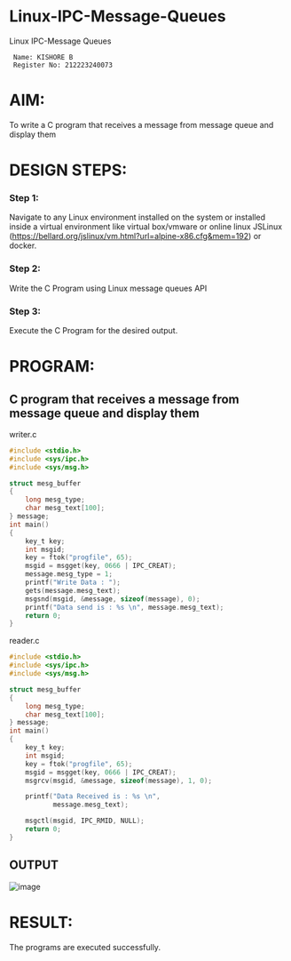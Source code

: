 # Linux-IPC-Message-Queues
Linux IPC-Message Queues
```
 Name: KISHORE B
 Register No: 212223240073
```

# AIM:
To write a C program that receives a message from message queue and display them

# DESIGN STEPS:

### Step 1:

Navigate to any Linux environment installed on the system or installed inside a virtual environment like virtual box/vmware or online linux JSLinux (https://bellard.org/jslinux/vm.html?url=alpine-x86.cfg&mem=192) or docker.

### Step 2:

Write the C Program using Linux message queues API 

### Step 3:

Execute the C Program for the desired output. 

# PROGRAM:

## C program that receives a message from message queue and display them

writer.c
```c
#include <stdio.h>
#include <sys/ipc.h>
#include <sys/msg.h>

struct mesg_buffer
{
    long mesg_type;
    char mesg_text[100];
} message;
int main()
{
    key_t key;
    int msgid;
    key = ftok("progfile", 65);
    msgid = msgget(key, 0666 | IPC_CREAT);
    message.mesg_type = 1;
    printf("Write Data : ");
    gets(message.mesg_text);
    msgsnd(msgid, &message, sizeof(message), 0);
    printf("Data send is : %s \n", message.mesg_text);
    return 0;
}
```
reader.c
```c
#include <stdio.h>
#include <sys/ipc.h>
#include <sys/msg.h>

struct mesg_buffer
{
    long mesg_type;
    char mesg_text[100];
} message;
int main()
{
    key_t key;
    int msgid;
    key = ftok("progfile", 65);
    msgid = msgget(key, 0666 | IPC_CREAT);
    msgrcv(msgid, &message, sizeof(message), 1, 0);

    printf("Data Received is : %s \n",
           message.mesg_text);

    msgctl(msgid, IPC_RMID, NULL);
    return 0;
}
```


## OUTPUT

![image](https://github.com/user-attachments/assets/8ab47ac4-b4c0-40e7-bfe8-da4c4c254f1c)




# RESULT:
The programs are executed successfully.
